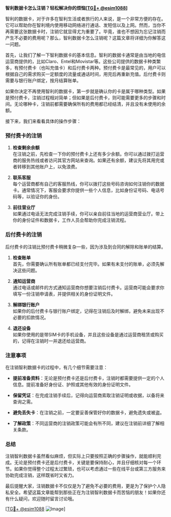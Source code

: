 **智利数据卡怎么注销？轻松解决你的烦恼[[TG💪+ @esim1088](https://t.me/s/esim1088)]**

智利的数据卡，对于许多在智利生活或者旅行的人来说，是一个非常方便的存在。它可以帮助你在智利境内使用移动网络进行通话、发短信以及上网。然而，当你不再需要这张数据卡时，注销它就显得尤为重要了。毕竟，谁也不想因为忘记注销而产生不必要的费用呢？那么，智利数据卡怎么注销呢？这篇文章将详细为你解答这一问题。

首先，让我们了解一下智利数据卡的基本信息。智利的数据卡通常是由当地的电信运营商提供的，比如Claro、Entel和Movistar等。这些公司提供的数据卡种类繁多，有预付费卡（也叫充值卡）和后付费卡两种。预付费卡是最常见的，用户可以根据自己的需求购买一定额度的流量或通话时间，用完后再重新充值。后付费卡则需要与银行账户绑定，按月结算账单。

如果你决定不再使用智利的数据卡，第一步就是确认你的卡是属于哪种类型。如果是预付费卡，注销过程相对简单；但如果是后付费卡，则可能需要更多的步骤和时间。无论哪种卡，注销前都需要确保所有的费用都已经结清，并且没有未使用的余额。

接下来，我们来看看具体的操作步骤：

### 预付费卡的注销

1. **检查剩余余额**  
   在注销之前，先检查一下你的预付费卡上还有多少余额。你可以通过拨打运营商的服务热线或者访问其官方网站来查询。如果还有余额，建议先将其用完或者转移到其他账户上，以免浪费。

2. **联系客服**  
   每个运营商都有自己的客服热线，你可以拨打这些号码咨询如何注销你的数据卡。通常情况下，客服会要求你提供一些个人信息，比如身份证号码、电话号码等，以验证你的身份。

3. **前往营业厅**  
   如果通过电话无法完成注销手续，你可以亲自前往当地的运营商营业厅。带上你的身份证件和数据卡，工作人员会帮助你完成注销流程。

### 后付费卡的注销

后付费卡的注销比预付费卡稍微复杂一些，因为涉及到合同的解除和账单的结算。

1. **检查账单**  
   首先，你需要确认所有账单都已经支付完毕。如果有未支付的账单，必须先解决这些问题。

2. **通知运营商**  
   通过电话或邮件的方式通知运营商你想要注销后付费卡。运营商可能会要求你填写一份注销申请表，并提供相关的身份证明文件。

3. **解绑银行账户**  
   如果你的后付费卡与银行账户绑定，记得在注销后及时解绑，避免未来出现不必要的扣款情况。

4. **退还设备**  
   如果你使用的是带SIM卡的手机设备，并且这些设备是通过运营商租赁或购买的，记得在注销时一并退还给运营商。

### 注意事项

在注销智利数据卡的过程中，有几个细节需要注意：

- **提前准备资料**：无论是预付费卡还是后付费卡，注销时都需要提供一定的个人信息。提前准备好身份证、护照或其他有效的身份证明文件。
  
- **保留凭证**：在完成注销手续后，记得向运营商索取注销证明或收据，以备将来查询之需。

- **避免丢失卡**：在注销之前，一定要妥善保管好你的数据卡，避免遗失或被盗。

- **了解政策**：不同运营商的注销政策可能会有所不同，建议在注销前详细了解相关条款。

### 总结

注销智利数据卡虽然看似麻烦，但实际上只要按照正确的步骤操作，就能顺利完成。无论是预付费卡还是后付费卡，关键是要保持耐心，并且仔细核对每一个环节。如果你觉得整个过程太过繁琐，也可以考虑通过一些在线平台或第三方服务来协助完成注销，这样既省时又省力。

最后提醒大家，注销数据卡不仅仅是为了避免不必要的费用，更是为了保护个人隐私安全。希望这篇文章能帮到那些正在为注销智利数据卡而苦恼的朋友！如果你还有什么疑问，欢迎随时留言讨论哦。

[[TG💪+ @esim1088](https://t.me/s/esim1088) ![Image](https://i.postimg.cc/4NQfJmqS/Snipaste-2025-05-13-00-14-12.png)]